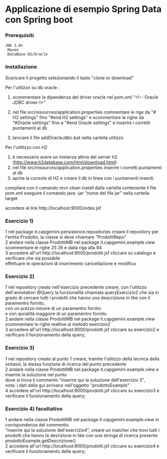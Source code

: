 # Applicazione di esempio Spring Data con Spring boot


### Prerequisiti
    JDK 1.8+
	 Maven
	 DataBase H2/Oracle
	
### Installazione

Scaricare il progetto selezionando il tasto "clone or download"

Per l'utilizzo su db oracle :

 1) scommentare la dipendenza del driver oracle nel pom.xml
   "<!-- Oracle JDBC driver-!>"


 2) nel file src/resources/application.properties commentare le rige da   "# H2 settings" fino "#end H2 settings" e scommentare le righe da  "#Oracle settings" fino a "#end Oracle settings"  e inserire i corretti puntamenti al db
 
 
  
 3) lanciare il file addOracleJdbc.bat nella cartella utilizzo

Per l'utillizzo con H2
  1) è necessario avere un instanza attiva del server h2 (http://www.h2database.com/html/download.html)
  2) nel file src/resources/application.properties inserire i corretti puntamenti al db
  3) aprire la console di H2 e creare il db  in linea con i puntamenti inseriti.

compilare  con il camando mvn clean install dalla cartella contenente il file pom.xml
eseguire il comando java -jar "nome del file jar" nella cartella target

accedere al link http://localhost:9000/index.jsf





### Esercizio 1)

 1 nel package it.capgemini.persistence.repositories creare il repository per l'entita Prodotto,  la classe si deve chiamare "ProdottiRepo" </br>
 2 andare nella classe ProdottiMB nel package it.capgemini.example.view  scommentare le righe 25 26 e dalla riga alla 94 </br>
 3 accedere all'url http://localhost:9000/prodotti.jsf cliccare su catalogo e verificare che sia possibile </br>
     effettuare le operazioni di inserimento cancellazione e modifica </br>
 
### Esercizio 2)

 1 nel repository creato nell'esercizio precedente creare, con l'utilizzo dell'annotation @Query la funzionalità chiamata 
 queryEsercizio2  che sia in grado di cercare tutti i prodotti che hanno una descrizione in like 
   con il paramentro fornito, </br>con un prezzo minore di un paramentro fornito</br> 
   e con qunatità maggiore di un paramentro fornito.</br> 
 2 andare nella classe ProdottiMB nel package it.capgemini.example.view  scommentare le righe realtive al metodo esercizio2</br> 
 3 accedere all'url http://localhost:9000/prodotti.jsf cliccare su esercizio2 e verificare il funzionamento della query;</br> 

### Esercizio 3)

 1 nel repository creato al punto 1 creare, tramite l'utilizzo della tecnica della sintassi, la stessa funzione 
      di ricerca del punto precedente</br> 
 2 andare nella classe ProdottiMB nel package it.capgemini.example.view   e inserire la soluzione nel punto </br> 
     dove si trova il commento "inserire qui la soluzione dell'esercizio 3",</br> nota: i dati dalla gui arrivano nell'oggetto  "prodottoExample"</br>
 4 accedere all'url http://localhost:9000/prodotti.jsf cliccare su esercizio3 e verificare il funzionamento della query;</br> 
 
### Esercizio 4) facoltativo
  
  1 andare nella classe ProdottiMB nel package it.capgemini.example.view   in corrispondenza del commento: </br>"inserire qui la soluzione dell'esercizio4",
    creare un matcher che trovi tutti i prodotti che hanno la desrizione in like con una stringa di ricerca presente prodottoExample.getDescrizione()  </br> 
  2 accedere all'url http://localhost:9000/prodotti.jsf cliccare su esercizio4 e verificare il funzionamento della query;</br>







